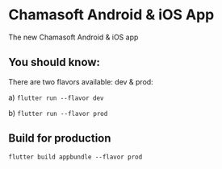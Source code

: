 # Chamasoft Android & iOS App

The new Chamasoft Android & iOS app

## You should know:

There are two flavors available: dev & prod:

a) `flutter run --flavor dev`

b) `flutter run --flavor prod`

## Build for production

`flutter build appbundle --flavor prod`
